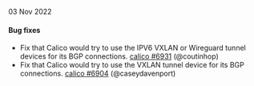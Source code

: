 03 Nov 2022

#### Bug fixes

 - Fix that Calico would try to use the IPV6 VXLAN or Wireguard tunnel devices for its BGP connections. [calico #6931](https://github.com/projectcalico/calico/pull/6931) (@coutinhop)
 - Fix that Calico would try to use the VXLAN tunnel device for its BGP connections. [calico #6904](https://github.com/projectcalico/calico/pull/6904) (@caseydavenport)
